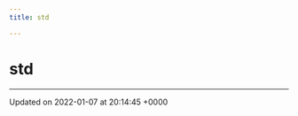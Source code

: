 ```yaml
---
title: std

---
```


# std








-------------------------------

Updated on 2022-01-07 at 20:14:45 +0000